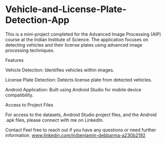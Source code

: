 # Vehicle-and-License-Plate-Detection-App

This is a mini-project completed for the Advanced Image Processing (AIP) course at the Indian Institute of Science. The application focuses on detecting vehicles and their license plates using advanced image processing techniques.

Features

Vehicle Detection: Identifies vehicles within images.

License Plate Detection: Detects license plate from detected vehicles.

Android Application: Built using Android Studio for mobile device compatibility.

Access to Project Files

For access to the datasets, Android Studio project files, and the Android .apk files, please connect with me on LinkedIn.

Contact
Feel free to reach out if you have any questions or need further information.
www.linkedin.com/in/benjamin-debbarma-a230b2192
